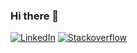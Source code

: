 ### Hi there 👋
  
[![LinkedIn](https://img.shields.io/badge/Linked-In-blue)](https://www.linkedin.com/in/ryanhanwu/) [![Stackoverflow](https://img.shields.io/badge/stack-overflow-orange)](https://stackoverflow.com/users/471840/ryan-wu)

<!--
**ryanhanwu/ryanhanwu** is a ✨ _special_ ✨ repository because its `README.md` (this file) appears on your GitHub profile.

Here are some ideas to get you started:

- 🔭 I’m currently working on ...
- 🌱 I’m currently learning ...
- 👯 I’m looking to collaborate on ...
- 🤔 I’m looking for help with ...
- 💬 Ask me about ...
- 📫 How to reach me: ...
- 😄 Pronouns: ...
- ⚡ Fun fact: ...
-->
